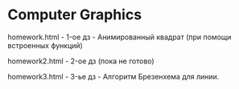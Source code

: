 # Computer Graphics
homework.html - 1-ое дз - Анимированный квадрат (при помощи встроенных функций)

homework2.html - 2-ое дз (пока не готово)

homework3.html - 3-ье дз - Алгоритм Брезенхема для линии.
